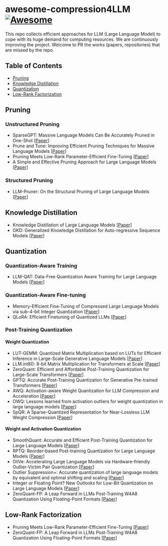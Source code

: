 # awesome-compression4LLM [![Awesome](https://awesome.re/badge.svg)](https://awesome.re)

This repo collects efficient approaches for LLM (Large Language Model) to cope with its huge demand for computing resources. We are continuously improving the project. Welcome to PR the works (papers, repositories) that are missed by the repo. 

## Table of Contents

- [Pruning](#Pruning)
- [Knowledge Distillation](#Knowledge-Distillation)
- [Quantization](#Quantization)
- [Low-Rank Factorization](Low\-Rank-Factorization)

## Pruning

### Unstructured Pruning

- SparseGPT: Massive Language Models Can Be Accurately Pruned in One-Shot [[Paper](https://arxiv.org/abs/2301.00774)]
- Prune and Tune: Improving Efficient Pruning Techniques for Massive Language Models [[Paper](https://openreview.net/forum?id=cKlgcx7nSZ)]
- Pruning Meets Low-Rank Parameter-Efficient Fine-Tuning [[Paper](https://arxiv.org/abs/2305.18403)]
- A Simple and Effective Pruning Approach for Large Language Models [[Paper](https://arxiv.org/abs/2306.11695)]

### Structured Pruning

- LLM-Pruner: On the Structural Pruning of Large Language Models [[Paper](https://arxiv.org/abs/2305.11627)]

## Knowledge Distillation

- Knowledge Distillation of Large Language Models [[Paper](https://arxiv.org/abs/2306.08543)]
- GKD: Generalized Knowledge Distillation for Auto-regressive Sequence Models [[Paper](https://arxiv.org/abs/2306.13649)]

## Quantization

### Quantization-Aware Training

- LLM-QAT: Data-Free Quantization Aware Training for Large Language Models [[Paper](https://arxiv.org/abs/2305.17888)]

### Quantization-Aware Fine-tuning

- Memory-Efficient Fine-Tuning of Compressed Large Language Models via sub-4-bit Integer Quantization [[Paper](https://arxiv.org/abs/2305.14152)]
- QLoRA: Efficient Finetuning of Quantized LLMs [[Paper](https://arxiv.org/abs/2305.14314)]

### Post-Training Quantization

#### Weight Quantization

- LUT-GEMM: Quantized Matrix Multiplication based on LUTs for Efficient Inference in Large-Scale Generative Language Models [[Paper](https://arxiv.org/abs/2206.09557)]
- LLM.int8(): 8-bit Matrix Multiplication for Transformers at Scale [[Paper](https://arxiv.org/abs/2208.07339)]
- ZeroQuant: Efficient and Affordable Post-Training Quantization for Large-Scale Transformers [[Paper](https://proceedings.neurips.cc/paper_files/paper/2022/hash/adf7fa39d65e2983d724ff7da57f00ac-Abstract-Conference.html)]
- GPTQ: Accurate Post-Training Quantization for Generative Pre-trained Transformers [[Paper](https://arxiv.org/abs/2210.17323)]
- AWQ: Activation-aware Weight Quantization for LLM Compression and Acceleration [[Paper](https://arxiv.org/abs/2306.00978)]
- OWQ: Lessons learned from activation outliers for weight quantization in large language models [[Paper](https://arxiv.org/abs/2306.02272)]
- SpQR: A Sparse-Quantized Representation for Near-Lossless LLM Weight Compression [[Paper](https://arxiv.org/abs/2306.03078)]

#### Weight and Activation Quantization

- SmoothQuant: Accurate and Efficient Post-Training Quantization for Large Language Models [[Paper](https://arxiv.org/abs/2211.10438)]
- RPTQ: Reorder-based Post-training Quantization for Large Language Models [[Paper](https://arxiv.org/abs/2304.01089)]
- OliVe: Accelerating Large Language Models via Hardware-friendly Outlier-Victim Pair Quantization [[Paper](https://dl.acm.org/doi/abs/10.1145/3579371.3589038)]
- Outlier Suppression+: Accurate quantization of large language models by equivalent and optimal shifting and scaling [[Paper](https://arxiv.org/abs/2304.09145)]
- Integer or Floating Point? New Outlooks for Low-Bit Quantization on Large Language Models [[Paper](https://arxiv.org/abs/2305.12356)]
- ZeroQuant-FP: A Leap Forward in LLMs Post-Training W4A8 Quantization Using Floating-Point Formats [[Paper](https://arxiv.org/abs/2307.09782)]

## Low-Rank Factorization

- Pruning Meets Low-Rank Parameter-Efficient Fine-Tuning [[Paper](https://arxiv.org/abs/2305.18403)]
- ZeroQuant-FP: A Leap Forward in LLMs Post-Training W4A8 Quantization Using Floating-Point Formats [[Paper](https://arxiv.org/abs/2307.09782)]
